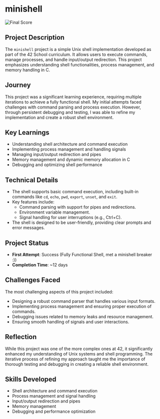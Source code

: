 # minishell

![Final Score](https://i.ibb.co/DCtw70t/image.png)

## Project Description
The `minishell` project is a simple Unix shell implementation developed as part of the 42 School curriculum. It allows users to execute commands, manage processes, and handle input/output redirection. This project emphasizes understanding shell functionalities, process management, and memory handling in C.

## Journey
This project was a significant learning experience, requiring multiple iterations to achieve a fully functional shell. My initial attempts faced challenges with command parsing and process execution. However, through persistent debugging and testing, I was able to refine my implementation and create a robust shell environment.

## Key Learnings
- Understanding shell architecture and command execution
- Implementing process management and handling signals
- Managing input/output redirection and pipes
- Memory management and dynamic memory allocation in C
- Debugging and optimizing shell performance

## Technical Details
- The shell supports basic command execution, including built-in commands like `cd`, `echo`, `pwd`, `export`, `unset`, and `exit`.
- Key features include:
  - Command parsing with support for pipes and redirections.
  - Environment variable management.
  - Signal handling for user interruptions (e.g., Ctrl+C).
- The shell is designed to be user-friendly, providing clear prompts and error messages.

## Project Status
- **First Attempt**: Success (Fully Functional Shell, met a minishell breaker :))
- **Completion Time**: ~12 days

## Challenges Faced
The most challenging aspects of this project included:
- Designing a robust command parser that handles various input formats.
- Implementing process management and ensuring proper execution of commands.
- Debugging issues related to memory leaks and resource management.
- Ensuring smooth handling of signals and user interactions.

## Reflection
While this project was one of the more complex ones at 42, it significantly enhanced my understanding of Unix systems and shell programming. The iterative process of refining my approach taught me the importance of thorough testing and debugging in creating a reliable shell environment.

## Skills Developed
- Shell architecture and command execution
- Process management and signal handling
- Input/output redirection and pipes
- Memory management
- Debugging and performance optimization
